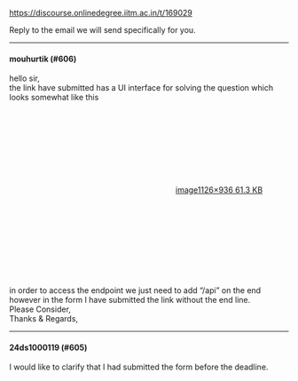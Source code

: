 https://discourse.onlinedegree.iitm.ac.in/t/169029

Reply to the email we will send specifically for you.</p><hr>

<h4>mouhurtik (#606)</h4>
<p>hello sir,<br/>
the link have submitted has a UI interface for solving the question which looks somewhat like this<br/>
<div class="lightbox-wrapper"><a class="lightbox" data-download-href="/uploads/short-url/cwEmn47iWnjrRuacnEPebTXOzos.png?dl=1" href="https://europe1.discourse-cdn.com/flex013/uploads/iitm/original/3X/5/7/57caf380ea25455122ddb81e1e55ddece3066378.png" rel="noopener nofollow ugc" title="image"><div class="meta"><svg aria-hidden="true" class="fa d-icon d-icon-far-image svg-icon"><use href="#far-image"></use></svg><span class="filename">image</span><span class="informations">1126×936 61.3 KB</span><svg aria-hidden="true" class="fa d-icon d-icon-discourse-expand svg-icon"><use href="#discourse-expand"></use></svg></div></a></div></p>
<p>in order to access the endpoint we just need to add “/api” on the end however in the form I have submitted the link without the end line.<br/>
Please Consider,<br/>
Thanks &amp; Regards,</p><hr>

<h4>24ds1000119 (#605)</h4>
<p>I would like to clarify that I had submitted the form before the deadline.